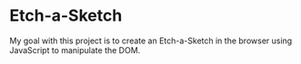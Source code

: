 # Etch-a-Sketch
My goal with this project is to create an Etch-a-Sketch in the browser using JavaScript to manipulate the DOM.
